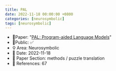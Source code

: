 ```yaml
---
title: PAL
date: 2022-11-18 00:00:00 +0800
categories: [neurosymbolic]
tags: [neurosymbolic]
---
```


- 📙Paper: "[PAL: Program-aided Language Models](https://www.semanticscholar.org/paper/PAL%3A-Program-aided-Language-Models-Gao-Madaan/6c1e1cc1e0e1f8fd026fe517607b2d4535565fa7)"
- 🔑Public: ✅
- ⚲ Area: Neurosymbolic
- 📅 Date: 2022-11-18
- 🔎 Paper Section: methods / puzzle translation
- 📝 References: 67
